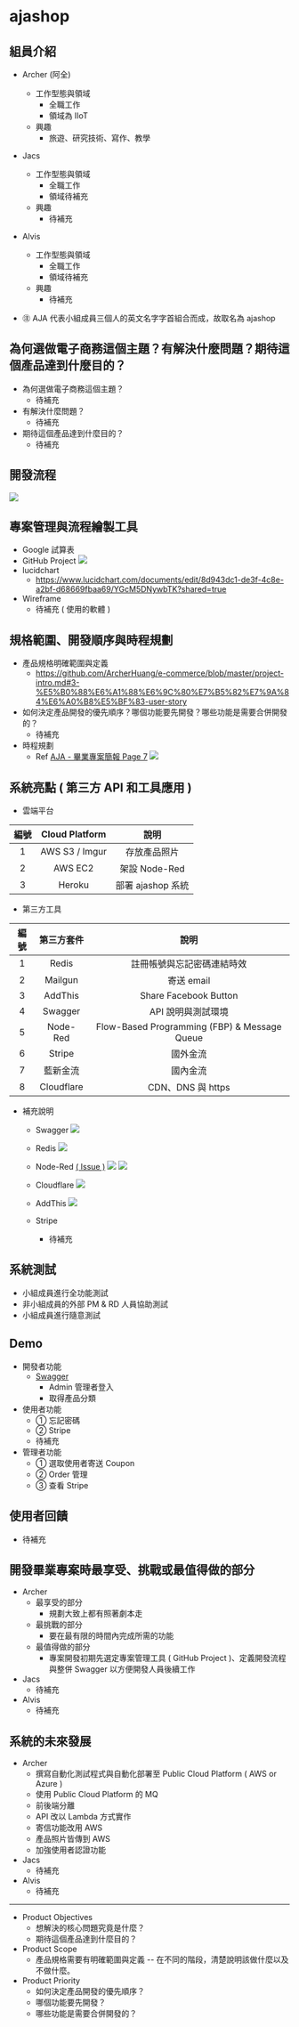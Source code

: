 # ajashop
## 組員介紹
* Archer (阿全)
  * 工作型態與領域
    * 全職工作
    * 領域為 IIoT
  * 興趣
    * 旅遊、研究技術、寫作、教學
* Jacs
  * 工作型態與領域
    * 全職工作
    * 領域待補充
  * 興趣
    * 待補充
* Alvis
  * 工作型態與領域
    * 全職工作
    * 領域待補充
  * 興趣
    * 待補充
  
* ㊟ AJA 代表小組成員三個人的英文名字字首組合而成，故取名為 ajashop

## 為何選做電子商務這個主題？有解決什麼問題？期待這個產品達到什麼目的？
* 為何選做電子商務這個主題？
  * 待補充
* 有解決什麼問題？
  * 待補充
* 期待這個產品達到什麼目的？
  * 待補充

## 開發流程
![](https://oranwind.s3.amazonaws.com/2019/Nov/_____2019_11_19___2_32_28-1574145171619.png)

## 專案管理與流程繪製工具
* Google 試算表
* GitHub Project
  ![](https://oranwind.s3.amazonaws.com/2019/Nov/1_24g7O7hLYotolsIDtR9fuA-1574142315609.png)
* lucidchart
  * https://www.lucidchart.com/documents/edit/8d943dc1-de3f-4c8e-a2bf-d68669fbaa69/YGcM5DNywbTK?shared=true
* Wireframe
  * 待補充 ( 使用的軟體 )
  
## 規格範圍、開發順序與時程規劃
* 產品規格明確範圍與定義
  * https://github.com/ArcherHuang/e-commerce/blob/master/project-intro.md#3-%E5%B0%88%E6%A1%88%E6%9C%80%E7%B5%82%E7%9A%84%E6%A0%B8%E5%BF%83-user-story
* 如何決定產品開發的優先順序？哪個功能要先開發？哪些功能是需要合併開發的？
  * 待補充
* 時程規劃
  * Ref [AJA -  畢業專案簡報 Page 7](https://docs.google.com/presentation/d/1eEFugzsHLU2zndnr_4QGcI4YsZLs-XfPL38dQUcSa2Q/edit?folder=1RGHRIP7m1JHTc-bpsIt2flYp63h0ahQS#slide=id.g78f9a65bac_0_354)
  ![](https://oranwind.s3.amazonaws.com/2019/Nov/_____2019_11_19___3_48_43-1574149747189.png)
  
## 系統亮點 ( 第三方 API 和工具應用 )
* 雲端平台

| 編號 | Cloud Platform |        說明        |
|:----:|:----------:|:------------------:|
|  1  |    AWS S3 / Imgur |  存放產品照片 |
|  2  |   AWS EC2  |  架設 Node-Red |
|  3  |   Heroku  |  部署 ajashop 系統 |

* 第三方工具  

| 編號 | 第三方套件 |        說明        |
|:----:|:----------:|:------------------:|
|  1  |    Redis   |  註冊帳號與忘記密碼連結時效  |
|  2  |   Mailgun  |      寄送 email      |
|  3  |   AddThis  |    Share Facebook Button    |
|  4  |   Swagger  | API 說明與測試環境 |
|  5  |   Node-Red  | Flow-Based Programming (FBP) & Message Queue |
|  6  |   Stripe  | 國外金流 |
|  7  |   藍新金流  | 國內金流 |
|  8  |   Cloudflare  | CDN、DNS 與 https |

* 補充說明
  * Swagger
    ![](https://oranwind.s3.amazonaws.com/2019/Nov/1_af0sASMU75aaV5AkRmJ9HA-1574142401713.png)
    
  * Redis
    ![](https://oranwind.s3.amazonaws.com/2019/Nov/_____2019_11_19___1_49_01-1574142553916.png)
    
  * Node-Red [( Issue )](https://github.com/ArcherHuang/e-commerce/issues/218)
    ![](https://oranwind.s3.amazonaws.com/2019/Nov/1_RyWCsGqAOXS42RPy6vnMAA-1574142582374.png)
    ![](https://oranwind.s3.amazonaws.com/2019/Nov/_____2019_11_08___1_46_56-1573192035760.png)
    
  * Cloudflare
    ![](https://oranwind.s3.amazonaws.com/2019/Nov/1_FXt0vqd5_kZK7cwfdqwIfw-1574142612645.png)
    
  * AddThis
    ![](https://oranwind.s3.amazonaws.com/2019/Nov/1_ImKeGJHdaAX4CSx6h3ve3A-1574142649095.png)

  * Stripe
    * 待補充

## 系統測試
* 小組成員進行全功能測試
* 非小組成員的外部 PM & RD 人員協助測試
* 小組成員進行隨意測試

## Demo
* 開發者功能
  * [Swagger](https://ajashop.co/api-docs/)
    * Admin 管理者登入
    * 取得產品分類
* 使用者功能
  * ① 忘記密碼
  * ② Stripe
  * 待補充
* 管理者功能
  * ① 選取使用者寄送 Coupon
  * ② Order 管理
  * ③ 查看 Stripe
  
## 使用者回饋
* 待補充

## 開發畢業專案時最享受、挑戰或最值得做的部分
* Archer
  * 最享受的部分
    * 規劃大致上都有照著劇本走
  * 最挑戰的部分
    * 要在最有限的時間內完成所需的功能
  * 最值得做的部分
    * 專案開發初期先選定專案管理工具 ( GitHub Project )、定義開發流程與整併 Swagger 以方便開發人員後續工作
* Jacs
  * 待補充
* Alvis  
  * 待補充

## 系統的未來發展
* Archer
  * 撰寫自動化測試程式與自動化部署至 Public Cloud Platform ( AWS or Azure )
  * 使用 Public Cloud Platform 的 MQ
  * 前後端分離
  * API 改以 Lambda 方式實作
  * 寄信功能改用 AWS
  * 產品照片皆傳到 AWS
  * 加強使用者認證功能
* Jacs
  * 待補充
* Alvis  
  * 待補充
  
---
* Product Objectives
  * 想解決的核心問題究竟是什麼？
  * 期待這個產品達到什麼目的？
* Product Scope
  * 產品規格需要有明確範圍與定義 -- 在不同的階段，清楚說明該做什麼以及不做什麼。
* Product Priority
  * 如何決定產品開發的優先順序？
  * 哪個功能要先開發？
  * 哪些功能是需要合併開發的？
